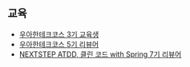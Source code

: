 ## 교육
- [우아한테크코스 3기 교육생](./wooteco.md)
- [우아한테크코스 5기 리뷰어](./wooteco_5th_reviewer.md)
- [NEXTSTEP ATDD, 클린 코드 with Spring 7기 리뷰어](./nextstep_atdd_7th_reviewer.md)
